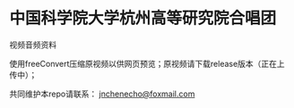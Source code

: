 # 中国科学院大学杭州高等研究院合唱团

视频音频资料

使用freeConvert压缩原视频以供网页预览；原视频请下载release版本（正在上传中）；

共同维护本repo请联系： jnchenecho@foxmail.com
